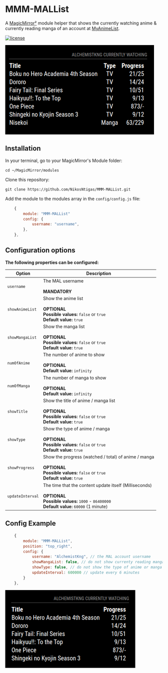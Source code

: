 # MMM-MALList
A [MagicMirror²](https://magicmirror.builders/) module helper that shows the currently watching anime & currently reading manga of an account at [MyAnimeList](https://myanimelist.net/).

[![license](https://img.shields.io/github/license/mashape/apistatus.svg)](https://raw.githubusercontent.com/NikosNtigas/MMM-MALList/master/LICENSE)

![Example](.github/AnimeMangaList.png)

## Installation
In your terminal, go to your MagicMirror's Module folder:
````
cd ~/MagicMirror/modules
````

Clone this repository:
````
git clone https://github.com/NikosNtigas/MMM-MALList.git
````

Add the module to the modules array in the `config/config.js` file:
````javascript
    {
        module: "MMM-MALList"
        config: {
            username: "username",
        },
    },
````

## Configuration options
**The following properties can be configured:**

| Option                        | Description
| ----------------------------  | -----------
| `username`                    | The MAL username <br><br> **MANDATORY** <br>
| `showAnimeList`               | Show the anime list <br><br> **OPTIONAL** <br> **Possible values:** `false` or `true` <br> **Default value:** `true`
| `showMangaList`               | Show the manga list <br><br> **OPTIONAL** <br> **Possible values:** `false` or `true` <br> **Default value:** `true`
| `numOfAnime`                  | The number of anime to show <br><br> **OPTIONAL** <br> **Default value:** `infinity`
| `numOfManga`                  | The number of manga to show <br><br> **OPTIONAL** <br> **Default value:** `infinity`
| `showTitle`                   | Show the title of anime / manga list <br><br> **OPTIONAL** <br> **Possible values:** `false` or `true` <br> **Default value:** `true`
| `showType`                    | Show the type of anime / manga <br><br> **OPTIONAL** <br> **Possible values:** `false` or `true` <br> **Default value:** `true`
| `showProgress`                | Show the progress (watched / total) of anime / manga <br><br> **OPTIONAL** <br> **Possible values:** `false` or `true` <br> **Default value:** `true`
| `updateInterval`              | The time that the content update itself (Milliseconds) <br><br> **OPTIONAL** <br> **Possible values:** `1000` - `86400000` <br> **Default value:** `60000` (1 minute)

## Config Example
````javascript
    {
        module: "MMM-MALList",
        position: "top_right",
        config: {
            username: "AlchemistKng", // the MAL account username
            showMangaList: false, // do not show currenty reading manga list
            showType: false, // do not show the type of anime or manga
            updateInterval: 600000 // update every 6 minutes
        }
    },
````

![Example](.github/NewConfigAnimeList.png)
